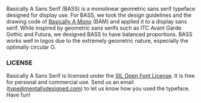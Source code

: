 Basically A Sans Serif (BASS) is a monolinear geometric sans serif typeface designed for display use.
For BASS, we took the design guidelines and the drawing code of [Basically A Mono][2] (BAM) and applied it to a display sans serif. 
While inspired by geometric sans serifs such as ITC Avant Garde Gothic and Futura, we designed BASS to have balanced proportions.
BASS works well in logos due to the extremely geometric nature, especially the optimally circular O.

### LICENSE
Basically A Sans Serif is licensed under the [SIL Open Font License][1]. It is free for personal and commercial use. Send us an email (type@mentallydesigned.com) to let us know how you used the typeface. Have fun!

[1]: downloads/License.txt
[2]: ../bam/index.html